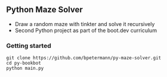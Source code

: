 ## Python Maze Solver

- Draw a random maze with tinkter and solve it recursively
- Second Python project as part of the boot.dev curriculum

### Getting started

```
git clone https://github.com/bpetermann/py-maze-solver.git
cd py-bookbot
python main.py
```
